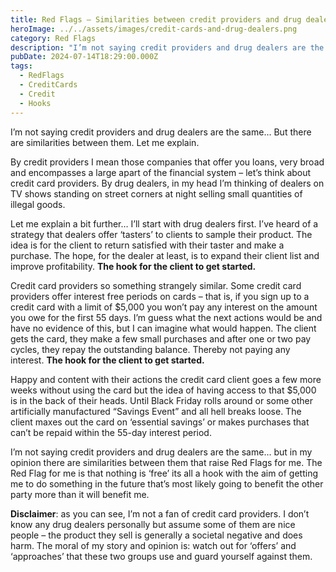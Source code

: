 ```yaml
---
title: Red Flags – Similarities between credit providers and drug dealers
heroImage: ../../assets/images/credit-cards-and-drug-dealers.png
category: Red Flags
description: "I’m not saying credit providers and drug dealers are the same… "
pubDate: 2024-07-14T18:29:00.000Z
tags:
  - RedFlags
  - CreditCards
  - Credit
  - Hooks
---
```

I’m not saying credit providers and drug dealers are the same… But there are similarities between them. Let me explain. 

By credit providers I mean those companies that offer you loans, very broad and encompasses a large apart of the financial system – let’s think about credit card providers. By drug dealers, in my head I’m thinking of dealers on TV shows standing on street corners at night selling small quantities of illegal goods. 

Let me explain a bit further… I’ll start with drug dealers first. I’ve heard of a strategy that dealers offer ‘tasters’ to clients to sample their product. The idea is for the client to return satisfied with their taster and make a purchase. The hope, for the dealer at least, is to expand their client list and improve profitability. **The hook for the client to get started.** 

Credit card providers so something strangely similar. Some credit card providers offer interest free periods on cards – that is, if you sign up to a credit card with a limit of $5,000 you won’t pay any interest on the amount you owe for the first 55 days. I’m guess what the next actions would be and have no evidence of this, but I can imagine what would happen. The client gets the card, they make a few small purchases and after one or two pay cycles, they repay the outstanding balance. Thereby not paying any interest. **The hook for the client to get started.**

Happy and content with their actions the credit card client goes a few more weeks without using the card but the idea of having access to that $5,000 is in the back of their heads. Until Black Friday rolls around or some other artificially manufactured “Savings Event” and all hell breaks loose. The client maxes out the card on ‘essential savings’ or makes purchases that can’t be repaid within the 55-day interest period.     

I’m not saying credit providers and drug dealers are the same… but in my opinion there are similarities between them that raise Red Flags for me. The Red Flag for me is that nothing is ‘free’ its all a hook with the aim of getting me to do something in the future that’s most likely going to benefit the other party more than it will benefit me. 



**Disclaimer**: as you can see, I’m not a fan of credit card providers. I don’t know any drug dealers personally but assume some of them are nice people – the product they sell is generally a societal negative and does harm. The moral of my story and opinion is: watch out for ‘offers’ and ‘approaches’ that these two groups use and guard yourself against them.
